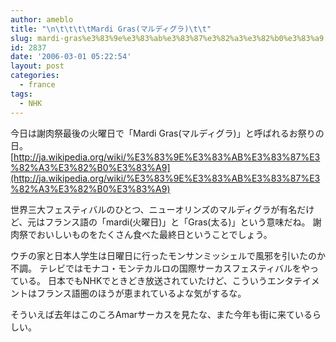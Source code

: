 ```yaml
---
author: ameblo
title: "\n\t\t\t\tMardi Gras(マルディグラ)\t\t"
slug: mardi-gras%e3%83%9e%e3%83%ab%e3%83%87%e3%82%a3%e3%82%b0%e3%83%a9
id: 2837
date: '2006-03-01 05:22:54'
layout: post
categories:
  - france
tags:
  - NHK
---
```


今日は謝肉祭最後の火曜日で「Mardi Gras(マルディグラ)」と呼ばれるお祭りの日。 [http://ja.wikipedia.org/wiki/%E3%83%9E%E3%83%AB%E3%83%87%E3%82%A3%E3%82%B0%E3%83%A9](http://ja.wikipedia.org/wiki/%E3%83%9E%E3%83%AB%E3%83%87%E3%82%A3%E3%82%B0%E3%83%A9)

世界三大フェスティバルのひとつ、ニューオリンズのマルディグラが有名だけど、元はフランス語の「mardi(火曜日)」と「Gras(太る)」という意味だね。 謝肉祭でおいしいものをたくさん食べた最終日ということでしょう。

ウチの家と日本人学生は日曜日に行ったモンサンミッシェルで風邪を引いたのか不調。 テレビではモナコ・モンテカルロの国際サーカスフェスティバルをやっている。 日本でもNHKでときどき放送されていたけど、こういうエンタテイメントはフランス語圏のほうが恵まれているよな気がするな。

そういえば去年はこのころAmarサーカスを見たな、また今年も街に来ているらしい。